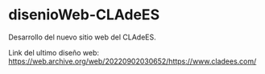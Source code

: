 # disenioWeb-CLAdeES
Desarrollo del nuevo sitio web del CLAdeES.


Link del ultimo diseño web:
 https://web.archive.org/web/20220902030652/https://www.cladees.com/
